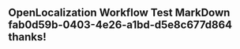 <properties
ms.topic="hero-topic"
ms.test1="hero-topic"
ms.test2="test"/>

## OpenLocalization Workflow Test MarkDown fab0d59b-0403-4e26-a1bd-d5e8c677d864 thanks!
